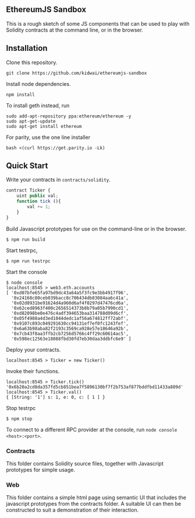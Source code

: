 ## EthereumJS Sandbox

This is a rough sketch of some JS components that can be used to play with Solidity contracts at the command line, or in the browser. 

## Installation

Clone this repository.

```
git clone https://github.com/kidwai/ethereumjs-sandbox
```

Install node dependencies.

```
npm install
```

To install geth instead, run


```
sudo add-apt-repository ppa:ethereum/ethereum -y
sudo apt-get-update
sudo apt-get install ethereum
```
For parity, use the one line installer 

```
bash <(curl https://get.parity.io -Lk)
```


## Quick Start

Write your contracts in `contracts/solidity`.

```javascript
contract Ticker {
	uint public val;
	function tick (){
		val += 1;
	}
}
```

Build Javascript prototypes for use on the command-line or in the browser.

```
$ npm run build
```

Start testrpc,


```
$ npm run testrpc
```

Start the console

```
$ node console
localhost:8545 > web3.eth.accounts
[ '0xd07bfe65fa97bd9dc43a64a5f3fc9e3bb4917f96',
  '0x24168c80ceb039bacc8c706434db83084aa6c41a',
  '0x02d8931be91624d4a960d6af4f0297d47476cd6a',
  '0x62ced8963f400c2656514373b8b79a05b7990cd1',
  '0xd82098be0e476c4adf394653baa314788d09d6cf',
  '0x05f4988a4d3ed1044dedc1af56a674812ff72abf',
  '0x9107c893c049291630cc94131ef7ef0fc1243fef',
  '0x6a63b98aba82f2193c3569ca928e57e18646a92b',
  '0x7cb43f8aa3ffb2cb7256d5766c4ff29c60614ac5',
  '0x598ec12563e18088fbd30fd7eb30daa3ddbfc6e9' ]

```

Deploy your contracts.


```
localhost:8545 > Ticker = new Ticker()
```

Invoke their functions.

``` 
localhost:8545 > Ticker.tick()
'0x6b20a2cd8da357fd5cb851bea7f5896130bf7f2b753af877bddfbd11433a889d'
localhost:8545 > Ticker.val()
{ [String: '1'] s: 1, e: 0, c: [ 1 ] }
```

Stop testrpc

```
$ npm stop
```


To connect to a different RPC provider at the console, run `node console <host>:<port>`.

### Contracts

This folder contains Solidity source files, together with Javascript prototypes for simple usage.


### Web

This folder contains a simple html page using semantic UI that includes the javascript prototypes from the contracts folder. A suitable UI can then  be constructed to suit a demonstration of their interaction. 
